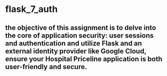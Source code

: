 # flask_7_auth

## the objective of this assignment is to delve into the core of application security: user sessions and authentication and utilize Flask and an external identity provider like Google Cloud, ensure your Hospital Priceline application is both user-friendly and secure.

